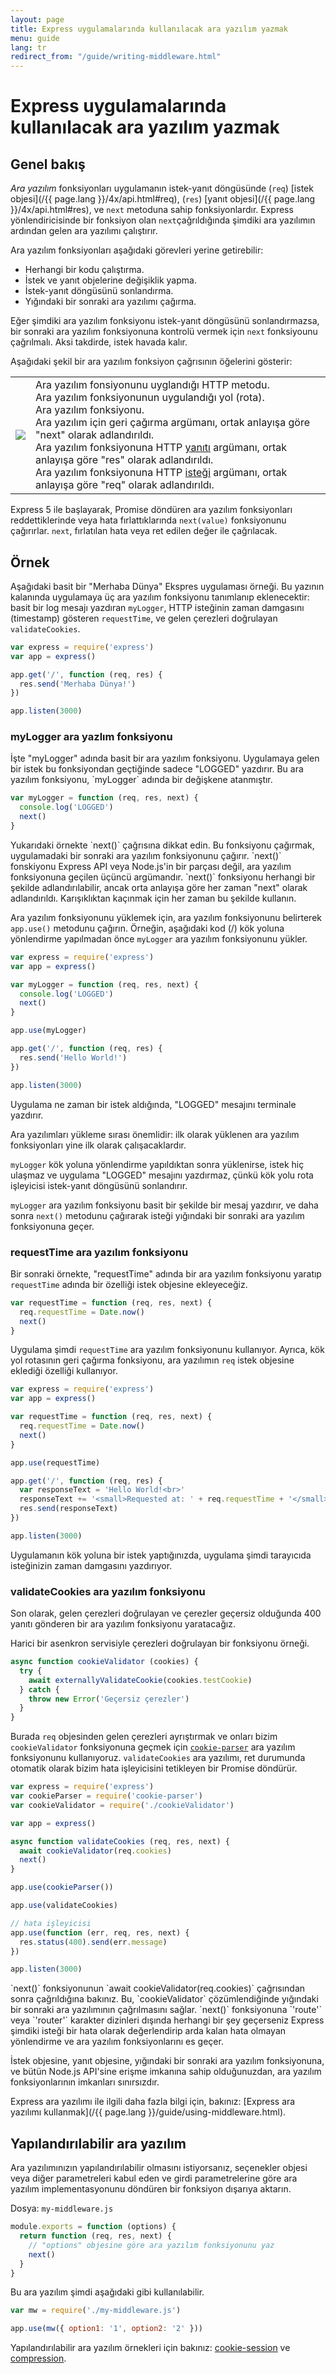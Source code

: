 ```yaml
---
layout: page
title: Express uygulamalarında kullanılacak ara yazılım yazmak
menu: guide
lang: tr
redirect_from: "/guide/writing-middleware.html"
---
```

# Express uygulamalarında kullanılacak ara yazılım yazmak

<h2>Genel bakış</h2>

_Ara yazılım_ fonksiyonları uygulamanın istek-yanıt döngüsünde (`req`) [istek objesi](/{{ page.lang }}/4x/api.html#req), (`res`) [yanıt objesi](/{{ page.lang }}/4x/api.html#res), ve `next` metoduna sahip fonksiyonlardır. Express yönlendiricisinde bir fonksiyon olan `next`çağrıldığında şimdiki ara yazılımın ardından gelen ara yazılımı çalıştırır.

Ara yazılım fonksiyonları aşağıdaki görevleri yerine getirebilir:

* Herhangi bir kodu çalıştırma.
* İstek ve yanıt objelerine değişiklik yapma.
* İstek-yanıt döngüsünü sonlandırma.
* Yığındaki bir sonraki ara yazılımı çağırma.

Eğer şimdiki ara yazılım fonksiyonu istek-yanıt döngüsünü sonlandırmazsa, bir sonraki ara yazılım fonksiyonuna kontrolü vermek için `next` fonksiyounu çağrılmalı. Aksi takdirde, istek havada kalır.

Aşağıdaki şekil bir ara yazılım fonksiyon çağrısının öğelerini gösterir:

<table id="mw-fig">
<tr><td id="mw-fig-imgcell">
<img src="/images/express-mw.png" id="mw-fig-img" />
</td>
<td class="mw-fig-callouts">
<div class="callout" id="callout1">Ara yazılım fonsiyonunu uyglandığı HTTP metodu.</div>

<div class="callout" id="callout2">Ara yazılım fonksiyonunun uygulandığı yol (rota).</div>

<div class="callout" id="callout3">Ara yazılım fonksiyonu.</div>

<div class="callout" id="callout4">Ara yazılım için geri çağırma argümanı, ortak anlayışa göre "next" olarak adlandırıldı.</div>

<div class="callout" id="callout5">Ara yazılım fonksiyonuna HTTP <a href="/{{ page.lang }}/4x/api.html#res">yanıtı</a> argümanı, ortak anlayışa göre "res" olarak adlandırıldı.</div>

<div class="callout" id="callout6">Ara yazılım fonksiyonuna HTTP <a href="/{{ page.lang }}/4x/api.html#req">isteği</a> argümanı, ortak anlayışa göre "req" olarak adlandırıldı.</div>
</td></tr>
</table>

Express 5 ile başlayarak, Promise döndüren ara yazılım fonksiyonları reddettiklerinde veya hata fırlattıklarında `next(value)` fonksiyonunu çağırırlar. `next`, fırlatılan hata veya ret edilen değer ile çağrılacak.

<h2>Örnek</h2>

Aşağıdaki basit bir "Merhaba Dünya" Ekspres uygulaması örneği. Bu yazının kalanında uygulamaya üç ara yazılım fonksiyonu tanımlanıp eklenecektir: basit bir log mesajı yazdıran `myLogger`, HTTP isteğinin zaman damgasını (timestamp) gösteren `requestTime`, ve gelen çerezleri doğrulayan `validateCookies`.

```js
var express = require('express')
var app = express()

app.get('/', function (req, res) {
  res.send('Merhaba Dünya!')
})

app.listen(3000)
```

<h3>myLogger ara yazlım fonksiyonu</h3>
İşte "myLogger" adında basit bir ara yazılım fonksiyonu. Uygulamaya gelen bir istek bu fonksiyondan geçtiğinde sadece "LOGGED" yazdırır. Bu ara yazılım fonksiyonu, `myLogger` adında bir değişkene atanmıştır.

```js
var myLogger = function (req, res, next) {
  console.log('LOGGED')
  next()
}
```

<div class="doc-box doc-notice" markdown="1">
Yukarıdaki örnekte `next()` çağrısına dikkat edin. Bu fonksiyonu çağırmak, uygulamadaki bir sonraki ara yazılım fonksiyonunu çağırır. `next()` fonskiyonu Express API veya Node.js'in bir parçası değil, ara yazılım fonksiyonuna geçilen üçüncü argümandır. `next()` fonksiyonu herhangi bir şekilde adlandırılabilir, ancak orta anlayışa göre her zaman "next" olarak adlandırıldı. Karışıklıktan kaçınmak için her zaman bu şekilde kullanın.
</div>

Ara yazılım fonksiyonunu yüklemek için, ara yazılım fonksiyonunu belirterek `app.use()` metodunu çağırın.
Örneğin, aşağıdaki kod (/) kök yoluna yönlendirme yapılmadan önce `myLogger` ara yazılım fonksiyonunu yükler.

```js
var express = require('express')
var app = express()

var myLogger = function (req, res, next) {
  console.log('LOGGED')
  next()
}

app.use(myLogger)

app.get('/', function (req, res) {
  res.send('Hello World!')
})

app.listen(3000)
```

Uygulama ne zaman bir istek aldığında, "LOGGED" mesajını terminale yazdırır.

Ara yazılımları yükleme sırası önemlidir: ilk olarak yüklenen ara yazılım fonksiyonları yine ilk olarak çalışacaklardır.

`myLogger` kök yoluna yönlendirme yapıldıktan sonra yüklenirse, istek hiç ulaşmaz ve uygulama "LOGGED" mesajını yazdırmaz, çünkü kök yolu rota işleyicisi istek-yanıt döngüsünü sonlandırır.

`myLogger` ara yazılım fonksiyonu basit bir şekilde bir mesaj yazdırır, ve daha sonra `next()` metodunu çağırarak isteği yığındaki bir sonraki ara yazılım fonksiyonuna geçer.

<h3>requestTime ara yazılım fonksiyonu</h3>

Bir sonraki örnekte, "requestTime" adında bir ara yazılım fonksiyonu yaratıp `requestTime` adında bir özelliği istek objesine ekleyeceğiz.

```js
var requestTime = function (req, res, next) {
  req.requestTime = Date.now()
  next()
}
```

Uygulama şimdi `requestTime` ara yazılım fonksiyonunu kullanıyor. Ayrıca, kök yol rotasının geri çağırma fonksiyonu, ara yazılımın `req` istek objesine eklediği özelliği kullanıyor.

```js
var express = require('express')
var app = express()

var requestTime = function (req, res, next) {
  req.requestTime = Date.now()
  next()
}

app.use(requestTime)

app.get('/', function (req, res) {
  var responseText = 'Hello World!<br>'
  responseText += '<small>Requested at: ' + req.requestTime + '</small>'
  res.send(responseText)
})

app.listen(3000)
```

Uygulamanın kök yoluna bir istek yaptığınızda, uygulama şimdi tarayıcıda isteğinizin zaman damgasını yazdırıyor.

<h3>validateCookies ara yazılım fonksiyonu</h3>

Son olarak, gelen çerezleri doğrulayan ve çerezler geçersiz olduğunda 400 yanıtı gönderen bir ara yazılım fonksiyonu yaratacağız.

Harici bir asenkron servisiyle çerezleri doğrulayan bir fonksiyonu örneği.

```js
async function cookieValidator (cookies) {
  try {
    await externallyValidateCookie(cookies.testCookie)
  } catch {
    throw new Error('Geçersiz çerezler')
  }
}
```

Burada `req` objesinden gelen çerezleri ayrıştırmak ve onları bizim `cookieValidator` fonksiyonuna geçmek için [`cookie-parser`](/resources/middleware/cookie-parser.html) ara yazılım fonksiyonunu kullanıyoruz. `validateCookies` ara yazılımı, ret durumunda otomatik olarak bizim hata işleyicisini tetikleyen bir Promise döndürür.

```js
var express = require('express')
var cookieParser = require('cookie-parser')
var cookieValidator = require('./cookieValidator')

var app = express()

async function validateCookies (req, res, next) {
  await cookieValidator(req.cookies)
  next()
}

app.use(cookieParser())

app.use(validateCookies)

// hata işleyicisi
app.use(function (err, req, res, next) {
  res.status(400).send(err.message)
})

app.listen(3000)

```

<div class="doc-box doc-notice" markdown="1">
`next()` fonksiyonunun `await cookieValidator(req.cookies)` çağrısından sonra çağrıldığına bakınız. Bu, `cookieValidator` çözümlendiğinde yığındaki bir sonraki ara yazılımının çağrılmasını sağlar. `next()` fonksiyonuna `'route'` veya `'router'` karakter dizinleri dışında herhangi bir şey geçerseniz Express şimdiki isteği bir hata olarak değerlendirip arda kalan hata olmayan yönlendirme ve ara yazılım fonksiyonlarını es geçer.
</div>

İstek objesine, yanıt objesine, yığındaki bir sonraki ara yazılım fonksiyonuna, ve bütün Node.js API'sine erişme imkanına sahip olduğunuzdan, ara yazılım fonksiyonlarının imkanları sınırsızdır.

Express ara yazılımı ile ilgili daha fazla bilgi için, bakınız: [Express ara yazılımı kullanmak](/{{ page.lang }}/guide/using-middleware.html).

<h2>Yapılandırılabilir ara yazılım</h2>

Ara yazılımınızın yapılandırılabilir olmasını istiyorsanız, seçenekler objesi veya diğer parametreleri kabul eden ve girdi parametrelerine göre ara yazılım implementasyonunu döndüren bir fonksiyon dışarıya aktarın.

Dosya: `my-middleware.js`

```js
module.exports = function (options) {
  return function (req, res, next) {
    // "options" objesine göre ara yazılım fonksiyonunu yaz
    next()
  }
}
```

Bu ara yazılım şimdi aşağıdaki gibi kullanılabilir.

```js
var mw = require('./my-middleware.js')

app.use(mw({ option1: '1', option2: '2' }))
```

Yapılandırılabilir ara yazılım örnekleri için bakınız: [cookie-session](https://github.com/expressjs/cookie-session) ve [compression](https://github.com/expressjs/compression).
